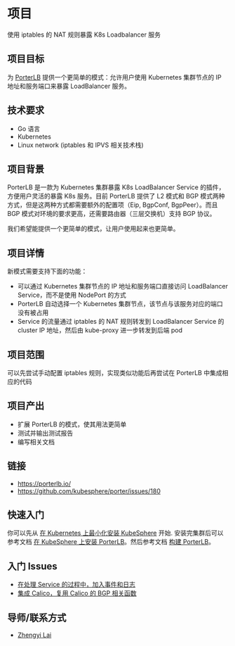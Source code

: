 # 项目

使用 iptables 的 NAT 规则暴露 K8s Loadbalancer 服务

## 项目目标

为 [PorterLB](https://porterlb.io/) 提供一个更简单的模式：允许用户使用 Kubernetes 集群节点的 IP 地址和服务端口来暴露 LoadBalancer 服务。

## 技术要求

* Go 语言
* Kubernetes
* Linux network (iptables 和 IPVS 相关技术栈)

## 项目背景

PorterLB 是一款为 Kubernetes 集群暴露 K8s LoadBalancer Service 的插件，方便用户灵活的暴露 K8s 服务。目前 PorterLB 提供了 L2 模式和 BGP 模式两种方式，但是这两种方式都需要额外的配置项（Eip, BgpConf, BgpPeer）。而且 BGP 模式对环境的要求更高，还需要路由器（三层交换机）支持 BGP 协议。

我们希望能提供一个更简单的模式，让用户使用起来也更简单。

## 项目详情

新模式需要支持下面的功能：

* 可以通过 Kubernetes 集群节点的 IP 地址和服务端口直接访问 LoadBalancer Service，而不是使用 NodePort 的方式
* PorterLB 自动选择一个 Kubernetes 集群节点，该节点与该服务对应的端口没有被占用
* Service 的流量通过 iptables 的 NAT 规则转发到 LoadBalancer Service 的 cluster IP 地址，然后由 kube-proxy 进一步转发到后端 pod

## 项目范围

可以先尝试手动配置 iptables 规则，实现类似功能后再尝试在 PorterLB 中集成相应的代码

## 项目产出

- 扩展 PorterLB 的模式，使其用法更简单
- 测试并输出测试报告
- 编写相关文档

## 链接

* https://porterlb.io/
* https://github.com/kubesphere/porter/issues/180

## 快速入门

你可以先从 [在 Kubernetes 上最小化安装 KubeSphere](https://kubesphere.com.cn/docs/quick-start/minimal-kubesphere-on-k8s/) 开始. 安装完集群后可以参考文档 [在 KubeSphere 上安装 PorterLB](https://porterlb.io/docs/getting-started/installation/install-porter-on-kubesphere/)。然后参考文档 [构建 PorterLB](https://porterlb.io/docs/building/)。

## 入门 Issues

* [在处理 Service 的过程中，加入事件和日志](https://github.com/kubesphere/porter/issues/187)
* [集成 Calico，复用 Calico 的 BGP 相关函数](https://github.com/kubesphere/porter/issues/151)

## 导师/联系方式

* [Zhengyi Lai](https://github.com/zheng1)

